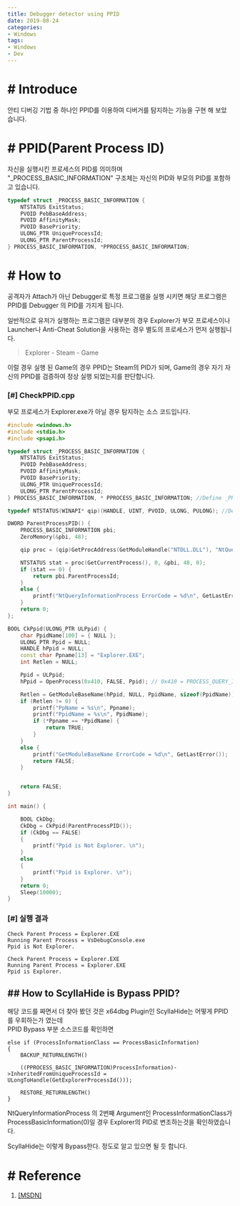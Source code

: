 ```yaml
---
title: Debugger detector using PPID
date: 2019-08-24
categories:
- Windows
tags:
- Windows
- Dev
---
```


# # Introduce
안티 디버깅 기법 중 하나인 PPID를 이용하여 디버거를 탐지하는 기능을 구현 해 보았습니다.

# # PPID(Parent Process ID)
자신을 실행시킨 프로세스의 PID를 의미하며  
"_PROCESS_BASIC_INFORMATION" 구조체는 자신의 PID와 부모의 PID를 포함하고 있습니다.  

```cpp
typedef struct _PROCESS_BASIC_INFORMATION {
	NTSTATUS ExitStatus;
	PVOID PebBaseAddress;
	PVOID AffinityMask;
	PVOID BasePriority;
	ULONG_PTR UniqueProcessId;
	ULONG_PTR ParentProcessId;
} PROCESS_BASIC_INFORMATION, *PPROCESS_BASIC_INFORMATION;
```

# # How to
공격자가 Attach가 아닌 Debugger로 특정 프로그램을 실행 시키면 해당 프로그램은 PPID를 Debugger 의 PID를 가지게 됩니다.  

일반적으로 유저가 실행하는 프로그램은 대부분의 경우 Explorer가 부모 프로세스이나  
Launcher나 Anti-Cheat Solution을 사용하는 경우 별도의 프로세스가 먼저 실행됩니다.  

>Explorer - Steam - Game  

이럴 경우 실행 된 Game의 경우 PPID는 Steam의 PID가 되며, Game의 경우 자기 자신의 PPID를 검증하여 정상 실행 되었는지를 판단합니다.    


### [#] CheckPPID.cpp
부모 프로세스가 Explorer.exe가 아닐 경우 탐지하는 소스 코드입니다.

```cpp
#include <windows.h>
#include <stdio.h>
#include <psapi.h>

typedef struct _PROCESS_BASIC_INFORMATION {
    NTSTATUS ExitStatus;
    PVOID PebBaseAddress;
    PVOID AffinityMask;
    PVOID BasePriority;
    ULONG_PTR UniqueProcessId;
    ULONG_PTR ParentProcessId;
} PROCESS_BASIC_INFORMATION, * PPROCESS_BASIC_INFORMATION; //Define _PROCESS_BASIC_INFORMATION

typedef NTSTATUS(WINAPI* qip)(HANDLE, UINT, PVOID, ULONG, PULONG); //Define NtQueryInformationProcess

DWORD ParentProcessPID() {
    PROCESS_BASIC_INFORMATION pbi;
    ZeroMemory(&pbi, 48);

    qip proc = (qip)GetProcAddress(GetModuleHandle("NTDLL.DLL"), "NtQueryInformationProcess");

    NTSTATUS stat = proc(GetCurrentProcess(), 0, &pbi, 48, 0);
    if (stat == 0) {
        return pbi.ParentProcessId;
    }
    else {
        printf("NtQueryInformationProcess ErrorCode = %d\n", GetLastError());
    }
    return 0;
};

BOOL CkPpid(ULONG_PTR ULPpid) {
    char PpidName[100] = { NULL };
    ULONG_PTR Ppid = NULL;
    HANDLE hPpid = NULL;
    const char Ppname[13] = "Explorer.EXE";
    int Retlen = NULL;

    Ppid = ULPpid;
    hPpid = OpenProcess(0x410, FALSE, Ppid); // 0x410 = PROCESS_QUERY_INFORMATION (0x0400) & PROCESS_VM_READ (0x0010) or PROCESS_ALL_ACCESS

    Retlen = GetModuleBaseName(hPpid, NULL, PpidName, sizeof(PpidName));
    if (Retlen != 0) {
        printf("PpName = %s\n", Ppname);
        printf("PpidName = %s\n", PpidName);
        if (*Ppname == *PpidName) {
            return TRUE;
        }
    }
    else {
        printf("GetModuleBaseName ErrorCode = %d\n", GetLastError());
        return FALSE;
    }


    return FALSE;
}

int main() {

    BOOL CkDbg;
    CkDbg = CkPpid(ParentProcessPID());
    if (CkDbg == FALSE) 
    {
        printf("Ppid is Not Explorer. \n");
    }
    else 
    {
        printf("Ppid is Explorer. \n");
    }
    return 0;
	Sleep(10000);
}

```

### [#] 실행 결과

```
Check Parent Process = Explorer.EXE
Running Parent Process = VsDebugConsole.exe
Ppid is Not Explorer.

Check Parent Process = Explorer.EXE
Running Parent Process = Explorer.EXE
Ppid is Explorer.
```

## ## How to ScyllaHide is Bypass PPID?
해당 코드를 짜면서 더 찾아 봤던 것은 x64dbg Plugin인 ScyllaHide는 어떻게 PPID를 우회하는가 였는데  
PPID Bypass 부분 소스코드를 확인하면 

```
else if (ProcessInformationClass == ProcessBasicInformation)
{
	BACKUP_RETURNLENGTH()
	
	((PPROCESS_BASIC_INFORMATION)ProcessInformation)->InheritedFromUniqueProcessId = ULongToHandle(GetExplorerProcessId()));
	
	RESTORE_RETURNLENGTH()
}
```

NtQueryInformationProcess 의 2번째 Argument인 ProcessInformationClass가  
ProcessBasicInformation(0)일 경우 Explorer의 PID로 변조하는것을 확인하였습니다.

ScyllaHide는 이렇게 Bypass한다. 정도로 알고 있으면 될 듯 합니다.

# # Reference

1. [[MSDN]](https://docs.microsoft.com/en-us/windows/win32/api/winternl/nf-winternl-ntqueryinformationprocess)